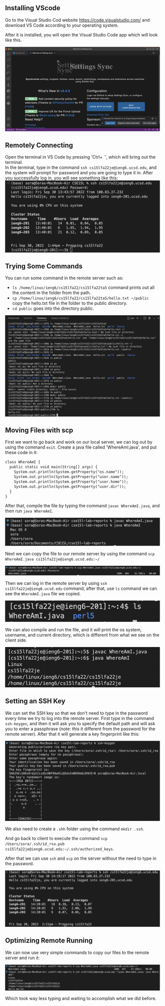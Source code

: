 ## Installing VScode

Go to the Visual Studio Cod website https://code.visualstudio.com/ and download VS Code according to your operating system.

After it is installed, you will open the Visual Studio Code app which will look like this.

![installing_vscode](installing_vscode.png)

## Remotely Connecting

Open the terminal in VS Code by pressing 'Ctrl+ \`', which will bring out the terminal. <br>
In the terminal, type in the command `ssh cs15lfa22je@ieng6.ucsd.edu`, and the system will prompt for password and you are going to type it in.
After you successfully log in, you will see something like this:
![remotely_connecting](remotely_connecting.png)

## Trying Some Commands

You can run some command in the remote server such as:
- `ls /home/linux/ieng6/cs15lfa22/cs15lfa22ta5` command prints out all the content in the folder from the path.
- `cp /home/linux/ieng6/cs15lfa22/cs15lfa22ta5/hello.txt ~/public` copy the hello.txt file in the folder to the public directory.
- `cd public` goes into the directory public.

![try_some_commands](try_some_commands.png)

## Moving Files with scp

First we want to go back and work on our local server, we can log out by using the command `exit`.
Create a java file called 'WhereAmI.java', and put these code in it:
```
class WhereAmI {
  public static void main(String[] args) {
    System.out.println(System.getProperty("os.name"));
    System.out.println(System.getProperty("user.name"));
    System.out.println(System.getProperty("user.home"));
    System.out.println(System.getProperty("user.dir"));
  }
}
```
After that, compile the file by typing the command `javac WhereAmI.java`, and then run `java WhereAmI`.

![moving_files_with_scp](moveing_files_with_scp_1.png)

Next we can copy the file to our remote server by using the command `scp WhereAmI.java cs15lfa22je@ieng6.ucsd.edu:~/`

![moving_files_with_scp](moveing_files_with_scp_2.png)

Then we can log in the remote server by using `ssh cs15lfa22je@ieng6.ucsd.edu` command, after that, use `ls` command we can see the `WhereAmI.java` file we copied.

![moving_files_with_scp](moveing_files_with_scp_3.png)

We can also compile and run the file, and it will print the os system, username, and current directory, which is different from what we see on the client side.

![moving_files_with_scp](moveing_files_with_scp_4.png)

## Setting an SSH Key

We can set the SSH key so that we don't need to type in the password every time we try to log into the remote server.
First type in the command `ssh-keygen`, and then it will ask you to specify the default path and will ask you to enter a passphrase (note: this it different from the password for the remote server). After that it will generate a key fingerprint like this:

![setting_an_ssh_key_1](setting_an_ssh_key_1.png)

We also need to create a `.shh` folder using the command `mkdir .ssh`.

And go back to client to execute the command `scp /Users/sora/.ssh/id_rsa.pub cs15lfa22je@ieng6.ucsd.edu:~/.ssh/authorized_keys`.

After that we can use `ssh` and `scp` on the server without the need to type in the password.

![setting_an_ssh_key_2](setting_an_ssh_key_2.png)

## Optimizing Remote Running

We can now use very simple commands to copy our files to the remote server and run it:

![optimizing_remove_running](optimizing_remote_running.png)

Which took way less typing and waiting to accomplish what we did before.
